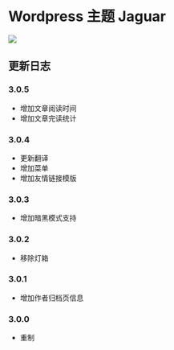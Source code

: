 # Wordpress 主题 Jaguar

![](https://static.fatesinger.com/2025/06/4w7o99g1s7u5tjic.png)

## 更新日志

### 3.0.5

- 增加文章阅读时间
- 增加文章完读统计

### 3.0.4

- 更新翻译
- 增加菜单
- 增加友情链接模版

### 3.0.3

- 增加暗黑模式支持

### 3.0.2

- 移除灯箱

### 3.0.1

- 增加作者归档页信息

### 3.0.0

- 重制
